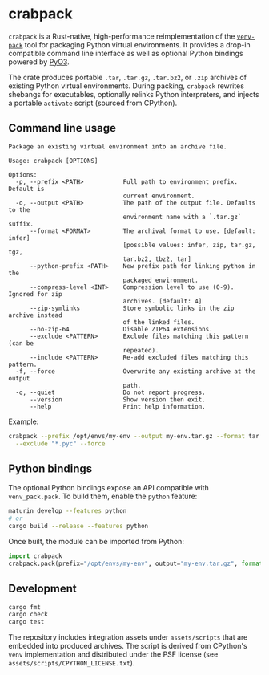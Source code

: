 # crabpack

`crabpack` is a Rust-native, high-performance reimplementation of the
[`venv-pack`](https://github.com/jcrist/venv-pack) tool for packaging Python
virtual environments. It provides a drop-in compatible command line interface
as well as optional Python bindings powered by [PyO3](https://pyo3.rs/).

The crate produces portable `.tar`, `.tar.gz`, `.tar.bz2`, or `.zip` archives of
existing Python virtual environments. During packing, `crabpack` rewrites
shebangs for executables, optionally relinks Python interpreters, and injects a
portable `activate` script (sourced from CPython).

## Command line usage

```text
Package an existing virtual environment into an archive file.

Usage: crabpack [OPTIONS]

Options:
  -p, --prefix <PATH>           Full path to environment prefix. Default is
                                current environment.
  -o, --output <PATH>           The path of the output file. Defaults to the
                                environment name with a `.tar.gz` suffix.
      --format <FORMAT>         The archival format to use. [default: infer]
                                [possible values: infer, zip, tar.gz, tgz,
                                tar.bz2, tbz2, tar]
      --python-prefix <PATH>    New prefix path for linking python in the
                                packaged environment.
      --compress-level <INT>    Compression level to use (0-9). Ignored for zip
                                archives. [default: 4]
      --zip-symlinks            Store symbolic links in the zip archive instead
                                of the linked files.
      --no-zip-64               Disable ZIP64 extensions.
      --exclude <PATTERN>       Exclude files matching this pattern (can be
                                repeated).
      --include <PATTERN>       Re-add excluded files matching this pattern.
  -f, --force                   Overwrite any existing archive at the output
                                path.
  -q, --quiet                   Do not report progress.
      --version                 Show version then exit.
      --help                    Print help information.
```

Example:

```bash
crabpack --prefix /opt/envs/my-env --output my-env.tar.gz --format tar.gz \
  --exclude "*.pyc" --force
```

## Python bindings

The optional Python bindings expose an API compatible with `venv_pack.pack`. To
build them, enable the `python` feature:

```bash
maturin develop --features python
# or
cargo build --release --features python
```

Once built, the module can be imported from Python:

```python
import crabpack
crabpack.pack(prefix="/opt/envs/my-env", output="my-env.tar.gz", format="tar.gz")
```

## Development

```bash
cargo fmt
cargo check
cargo test
```

The repository includes integration assets under `assets/scripts` that are
embedded into produced archives. The script is derived from CPython's `venv`
implementation and distributed under the PSF license (see
`assets/scripts/CPYTHON_LICENSE.txt`).

